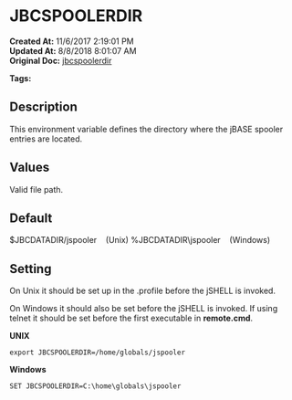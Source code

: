 # JBCSPOOLERDIR

**Created At:** 11/6/2017 2:19:01 PM  
**Updated At:** 8/8/2018 8:01:07 AM  
**Original Doc:** [jbcspoolerdir](https://docs.jbase.com/41717-environment-variables/jbcspoolerdir)  

**Tags:**
<badge text='jspooler' vertical='middle' />
<badge text='environment variables' vertical='middle' />

## Description

This environment variable defines the directory where the jBASE spooler entries are located.

## 


## Values

Valid file path.

## 


## Default

$JBCDATADIR/jspooler    (Unix)
%JBCDATADIR\jspooler    (Windows)

## 


## Setting

On Unix it should be set up in the .profile before the jSHELL is invoked.

On Windows it should also be set before the jSHELL is invoked. If using telnet it should be set before the first executable in **remote.cmd**.

**UNIX**

```
export JBCSPOOLERDIR=/home/globals/jspooler
```



**Windows**

```
SET JBCSPOOLERDIR=C:\home\globals\jspooler
```
